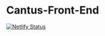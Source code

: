# Cantus-Front-End
 
 [![Netlify Status](https://api.netlify.com/api/v1/badges/55b3c1d1-1ea6-4ebc-978d-e905ba82c2ca/deploy-status)](https://app.netlify.com/sites/cantuss/deploys)
